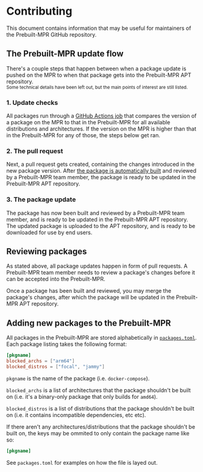 # Contributing
This document contains information that may be useful for maintainers of the Prebuilt-MPR GitHub repository.

## The Prebuilt-MPR update flow
There's a couple steps that happen between when a package update is pushed on the MPR to when that package gets into the Prebuilt-MPR APT repository.   
<sub>Some technical details have been left out, but the main points of interest are still listed.</sub>

### 1. Update checks
All packages run through a [GitHub Actions job](https://github.com/makedeb/prebuilt-mpr/actions/workflows/check-pkg.yml) that compares the version of a package on the MPR to that in the Prebuilt-MPR for all available distributions and architectures. If the version on the MPR is higher than that in the Prebuilt-MPR for any of those, the steps below get ran.

### 2. The pull request
Next, a pull request gets created, containing the changes introduced in the new package version. After [the package is automatically built](https://github.com/makedeb/prebuilt-mpr/actions/workflows/update-pkg.yml) and reviewed by a Prebuilt-MPR team member, the package is ready to be updated in the Prebuilt-MPR APT repository.

### 3. The package update
The package has now been built and reviewed by a Prebuilt-MPR team member, and is ready to be updated in the Prebuilt-MPR APT repository. The updated package is uploaded to the APT repository, and is ready to be downloaded for use by end users.

## Reviewing packages
As stated above, all package updates happen in form of pull requests. A Prebuilt-MPR team member needs to review a package's changes before it can be accepted into the Prebuilt-MPR.

Once a package has been built and reviewed, you may merge the package's changes, after which the package will be updated in the Prebuilt-MPR APT repository.

## Adding new packages to the Prebuilt-MPR
All packages in the Prebuilt-MPR are stored alphabetically in [`packages.toml`](/packages.toml). Each package listing takes the following format:

```toml
[pkgname]
blocked_archs = ["arm64"]
blocked_distros = ["focal", "jammy"]
```

`pkgname` is the name of the package (i.e. `docker-compose`).

`blocked_archs` is a list of architectures that the package shouldn't be built on (i.e. it's a binary-only package that only builds for `amd64`).

`blocked_distros` is a list of distributions that the package shouldn't be built on (i.e. it contains incompatible dependencies, etc etc).

 If there aren't any architectures/distributions that the package shouldn't be built on, the keys may be ommited to only contain the package name like so:

```toml
[pkgname]
```

See `packages.toml` for examples on how the file is layed out.
